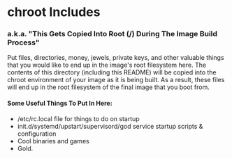 chroot Includes
===============================================================================
### a.k.a. "This Gets Copied Into Root (/) During The Image Build Process"

Put files, directories, money, jewels, private keys, and other valuable things that you would like to end up in the image's root filesystem here.  The contents of this directory (including this README) will be copied into the chroot environment of your image as it is being built.  As a result, these files will end up in the root filesystem of the final image that you boot from.


#### Some Useful Things To Put In Here:
* /etc/rc.local file for things to do on startup
* init.d/systemd/upstart/supervisord/god service startup scripts & configuration
* Cool binaries and games
* Gold.
